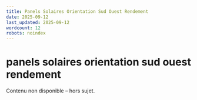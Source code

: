 ```yaml
---
title: Panels Solaires Orientation Sud Ouest Rendement
date: 2025-09-12
last_updated: 2025-09-12
wordcount: 12
robots: noindex
---
```


# panels solaires orientation sud ouest rendement

Contenu non disponible – hors sujet.